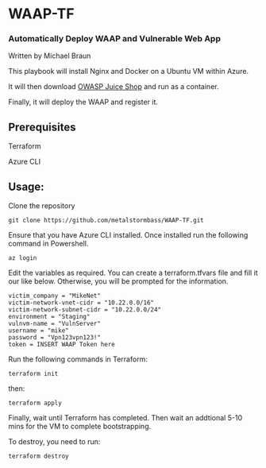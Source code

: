 # WAAP-TF
### Automatically Deploy WAAP and Vulnerable Web App
Written by Michael Braun


This playbook will install Nginx and Docker on a Ubuntu VM within Azure. 

It will then download [OWASP Juice Shop](https://github.com/bkimminich/juice-shop) and run as a container.

Finally, it will deploy the WAAP and register it.


## Prerequisites

Terraform

Azure CLI

## Usage:

Clone the repository

```hcl
git clone https://github.com/metalstormbass/WAAP-TF.git
```

Ensure that you have Azure CLI installed. Once installed run the following command in Powershell.

```hcl
az login
```

Edit the variables as required. You can create a terraform.tfvars file and fill it our like below. Otherwise, you will be prompted for the information.

```hcl
victim_company = "MikeNet"
victim-network-vnet-cidr = "10.22.0.0/16" 
victim-network-subnet-cidr = "10.22.0.0/24" 
environment = "Staging"
vulnvm-name = "VulnServer"
username = "mike" 
password = "Vpn123vpn123!"
token = INSERT WAAP Token here
```

Run the following commands in Terraform:

```hcl
terraform init
```

then:

```hcl
terraform apply
```

Finally, wait until Terraform has completed. Then wait an addtional 5-10 mins for the VM to complete bootstrapping.



To destroy, you need to run:

```hcl
terraform destroy
```


